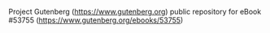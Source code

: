Project Gutenberg (https://www.gutenberg.org) public repository for
eBook #53755 (https://www.gutenberg.org/ebooks/53755)
